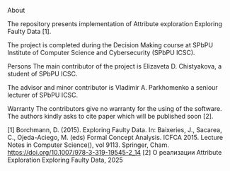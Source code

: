 About

The repository presents implementation of Attribute exploration Exploring Faulty Data [1].

The project is completed during the Decision Making course at SPbPU Institute of Computer Science and Cybersecurity (SPbPU ICSC).

Persons
The main contributor of the project is Elizaveta D. Chistyakova, a student of SPbPU ICSC.

The advisor and minor contributor is Vladimir A. Parkhomenko a seniour lecturer of SPbPU ICSC.


Warranty
The contributors give no warranty for the using of the software. The authors kindly asks to cite paper which will be published soon [2].


[1] Borchmann, D. (2015). Exploring Faulty Data. In: Baixeries, J., Sacarea, C., Ojeda-Aciego, M. (eds) Formal Concept Analysis. ICFCA 2015. Lecture Notes in Computer Science(), vol 9113. Springer, Cham. https://doi.org/10.1007/978-3-319-19545-2_14
[2] О реализации Attribute Exploration Exploring Faulty Data, 2025
